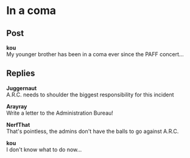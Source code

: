 # In a coma
## Post
**kou**<br>
My younger brother has been in a coma ever since the PAFF concert...
## Replies
**Juggernaut**<br>
A.R.C. needs to shoulder the biggest responsibility for this incident

**Arayray**<br>
Write a letter to the Administration Bureau!

**NerfThat**<br>
That's pointless, the admins don't have the balls to go against A.R.C.

**kou**<br>
I don't know what to do now...

